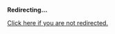 <!DOCTYPE html>
<html>
<head>
<title>Redirecting...</title>
<link rel="canonical" href="http://blog.jle.im/entry/introducing-the-prompt-library.md"/>
<meta http-equiv="content-type" content="text/html; charset=utf-8" />
<meta http-equiv="refresh" content="0; url=#{destination_path}" />
</head>
<body>
  <p><strong>Redirecting...</strong></p>
  <p><a href='http://blog.jle.im/entry/introducing-the-prompt-library.md'>Click here if you are not redirected.</a></p>
  <script>
    document.location.href = "http://blog.jle.im/entry/introducing-the-prompt-library.md";
  </script>
</body>
</html>
